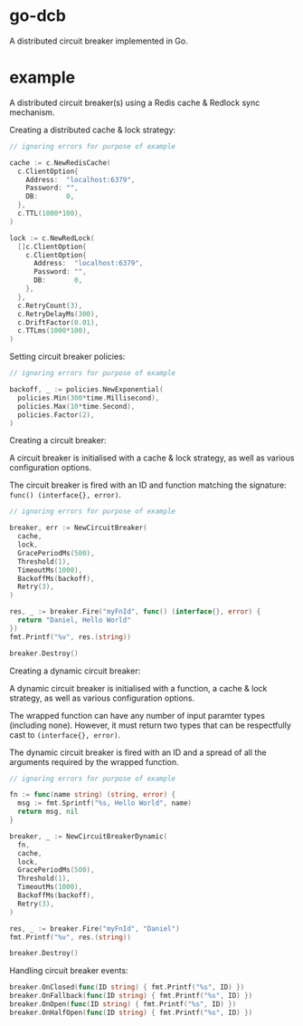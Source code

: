 # go-dcb
A distributed circuit breaker implemented in Go.

# example
A distributed circuit breaker(s) using a Redis cache & Redlock sync mechanism.

Creating a distributed cache & lock strategy:

```go
// ignoring errors for purpose of example

cache := c.NewRedisCache(
  c.ClientOption{
    Address:  "localhost:6379",
    Password: "",
    DB:       0,
  },
  c.TTL(1000*100),
)

lock := c.NewRedLock(
  []c.ClientOption{
    c.ClientOption{
      Address:  "localhost:6379",
      Password: "",
      DB:       0,
    },
  },
  c.RetryCount(3),
  c.RetryDelayMs(300),
  c.DriftFactor(0.01),
  c.TTLms(1000*100),
)
```

Setting circuit breaker policies:

```go
// ignoring errors for purpose of example

backoff, _ := policies.NewExponential(
  policies.Min(300*time.Millisecond),
  policies.Max(10*time.Second),
  policies.Factor(2),
)
```

Creating a circuit breaker:

A circuit breaker is initialised with a cache & lock strategy, as well as various configuration options.

The circuit breaker is fired with an ID and function matching the signature: `func() (interface{}, error)`.

```go
// ignoring errors for purpose of example

breaker, err := NewCircuitBreaker(
  cache,
  lock,
  GracePeriodMs(500),
  Threshold(1),
  TimeoutMs(1000),
  BackoffMs(backoff),
  Retry(3),
)

res, _ := breaker.Fire("myFnId", func() (interface{}, error) {
  return "Daniel, Hello World"
})
fmt.Printf("%v", res.(string))

breaker.Destroy()
```

Creating a dynamic circuit breaker:

A dynamic circuit breaker is initialised with a function, a cache & lock strategy, as well as various configuration options.

The wrapped function can have any number of input paramter types (including none).
However, it must return two types that can be respectfully cast to `(interface{}, error)`.

The dynamic circuit breaker is fired with an ID and a spread of all the arguments required by the wrapped function.

```go
// ignoring errors for purpose of example

fn := func(name string) (string, error) {
  msg := fmt.Sprintf("%s, Hello World", name)
  return msg, nil
}

breaker, _ := NewCircuitBreakerDynamic(
  fn,
  cache,
  lock,
  GracePeriodMs(500),
  Threshold(1),
  TimeoutMs(1000),
  BackoffMs(backoff),
  Retry(3),
)

res, _ := breaker.Fire("myFnId", "Daniel")
fmt.Printf("%v", res.(string))

breaker.Destroy()
```

Handling circuit breaker events:

```go
breaker.OnClosed(func(ID string) { fmt.Printf("%s", ID) })
breaker.OnFallback(func(ID string) { fmt.Printf("%s", ID) })
breaker.OnOpen(func(ID string) { fmt.Printf("%s", ID) })
breaker.OnHalfOpen(func(ID string) { fmt.Printf("%s", ID) })
```